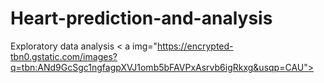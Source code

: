 # Heart-prediction-and-analysis
Exploratory data analysis
< a img="https://encrypted-tbn0.gstatic.com/images?q=tbn:ANd9GcSgc1ngfagpXVJ1omb5bFAVPxAsrvb6igRkxg&usqp=CAU"></img>

